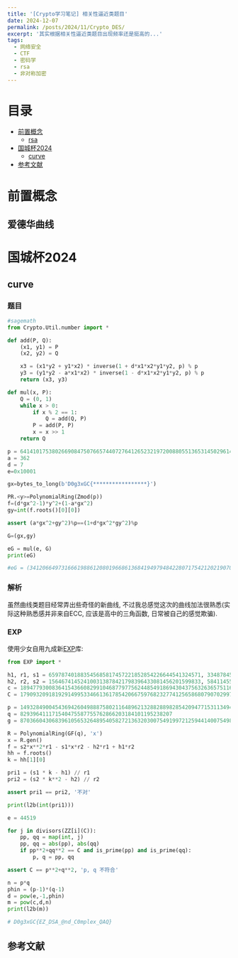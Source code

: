 ```yaml
---
title: '[Crypto学习笔记] 相关性逼近类题目'
date: 2024-12-07
permalink: /posts/2024/11/Crypto_DES/
excerpt: '其实根据相关性逼近类题目出现频率还是挺高的...'
tags:
  - 网络安全
  - CTF
  - 密码学
  - rsa
  - 非对称加密
---
```


# 目录

- [前置概念](#前置概念)
    - [rsa](#rsa)
- [国城杯2024](#国城杯2024)
    - [curve](#curve)
- [参考文献](#参考文献)

# 前置概念

## 爱德华曲线



# 国城杯2024

## curve

### 题目

```python
#sagemath
from Crypto.Util.number import *

def add(P, Q):
    (x1, y1) = P
    (x2, y2) = Q

    x3 = (x1*y2 + y1*x2) * inverse(1 + d*x1*x2*y1*y2, p) % p
    y3 = (y1*y2 - a*x1*x2) * inverse(1 - d*x1*x2*y1*y2, p) % p
    return (x3, y3)

def mul(x, P):
    Q = (0, 1)
    while x > 0:
        if x % 2 == 1:
            Q = add(Q, P)
        P = add(P, P)
        x = x >> 1
    return Q

p = 64141017538026690847507665744072764126523219720088055136531450296140542176327
a = 362
d = 7
e=0x10001

gx=bytes_to_long(b'D0g3xGC{*****************}')

PR.<y>=PolynomialRing(Zmod(p))
f=(d*gx^2-1)*y^2+(1-a*gx^2)
gy=int(f.roots()[0][0])

assert (a*gx^2+gy^2)%p==(1+d*gx^2*gy^2)%p

G=(gx,gy)

eG = mul(e, G)
print(eG)

#eG = (34120664973166619886120801966861368419497948422807175421202190709822232354059, 11301243831592615312624457443883283529467532390028216735072818875052648928463)
```

### 解析

虽然曲线类题目经常弄出些奇怪的新曲线, 不过我总感觉这次的曲线加法很熟悉(实际这种熟悉感并非来自ECC, 应该是高中的三角函数, 日常被自己的感觉欺骗).



### EXP

使用少女自用九成新[EXP](https://gitee.com/cryingn/exp)库:

```python
from EXP import *

h1, r1, s1 = 659787401883545685817457221852854226644541324571, 334878452864978819061930997065061937449464345411, 282119793273156214497433603026823910474682900640
h2, r2, s2 = 156467414524100313878421798396433081456201599833, 584114556699509111695337565541829205336940360354, 827371522240921066790477048569787834877112159142
c = 18947793008364154366082991046877977562448549186943043756326365751169362247521
C = 179093209181929149953346613617854206675976823277412565868079070299728290913658

p = 149328490045436942604988875802116489621328828898285420947715311349436861817490291824444921097051302371708542907256342876547658101870212721747647670430302669064864905380294108258544172347364992433926644937979367545128905469215614628012983692577094048505556341118385280805187867314256525730071844236934151633203
q = 829396411171540475587755762866203184101195238207
g = 87036604306839610565326489540582721363203007549199721259441400754982765368067012246281187432501490614633302696667034188357108387643921907247964850741525797183732941221335215366182266284004953589251764575162228404140768536534167491117433689878845912406615227673100755350290475167413701005196853054828541680397

R = PolynomialRing(GF(q), 'x')
x = R.gen()
f = s2*x**2*r1 - s1*x*r2 - h2*r1 + h1*r2
hh = f.roots()
k = hh[1][0]

pri1 = (s1 * k - h1) // r1
pri2 = (s2 * k**2 - h2) // r2

assert pri1 == pri2, '不对'

print(l2b(int(pri1)))

e = 44519

for j in divisors(ZZ[i](C)):
    pp, qq = map(int, j)
    pp, qq = abs(pp), abs(qq)
    if pp**2+qq**2 == C and is_prime(pp) and is_prime(qq):
        p, q = pp, qq

assert C == p**2+q**2, 'p, q 不符合'

n = p*q
phin = (p-1)*(q-1)
d = pow(e,-1,phin)
m = pow(c,d,n)
print(l2b(m))

# D0g3xGC{EZ_DSA_@nd_C0mplex_QAQ}  
```

## 参考文献

[^DSA]: hengxinyan.NSSCTF Crypto系列--DSA[EB/OL].个人博客.<a target="_blank" href='https://hengxinyan.github.io/2023/08/10/Crypto%E7%B3%BB%E5%88%97--%5BDSA%5D/'>https://hengxinyan.github.io/2023/08/10/Crypto%E7%B3%BB%E5%88%97--%5BDSA%5D/</a>.2023.08.10
[^basectf]: basectf组委会.BaseCTF 2024官方Writeup合集[EB/OL].CSDN.https://j0zr0js7k7j.feishu.cn/docx/MS06dyLGRoHBfzxGPF1cz0VhnGh.2024.11.10
[^solutions]: 暑假作业写了没.x^2+y^2=n的整数解[EB/OL].知乎.https://zhuanlan.zhihu.com/p/668845092.2023.11.26
[^complex]: Wbuildings.国城杯2024[EB/OL].个人博客.https://wbuildings.github.io/Crypto/%E5%9B%BD%E5%9F%8E%E6%9D%AF2024/#more.2024.12.07

